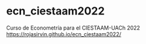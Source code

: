 # ecn_ciestaam2022
Curso de Econometría para el CIESTAAM-UACh 2022
https://rojasirvin.github.io/ecn_ciestaam2022/
